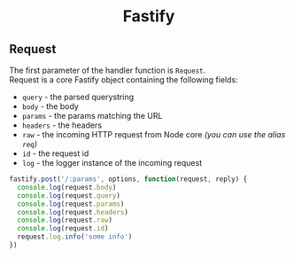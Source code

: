 <h1 align="center">Fastify</h1>

## Request

The first parameter of the handler function is `Request`.<br>
Request is a core Fastify object containing the following fields:

- `query` - the parsed querystring
- `body` - the body
- `params` - the params matching the URL
- `headers` - the headers
- `raw` - the incoming HTTP request from Node core _(you can use the alias `req`)_
- `id` - the request id
- `log` - the logger instance of the incoming request

```js
fastify.post('/:params', options, function(request, reply) {
  console.log(request.body)
  console.log(request.query)
  console.log(request.params)
  console.log(request.headers)
  console.log(request.raw)
  console.log(request.id)
  request.log.info('some info')
})
```
